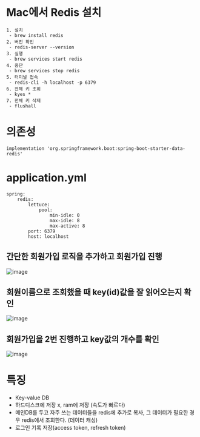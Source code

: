# Mac에서 Redis 설치
```
1. 설치
 - brew install redis
2. 버전 확인
 - redis-server --version
3. 실행
 - brew services start redis
4. 중단
 - brew services stop redis
5. 터미널 접속
 - redis-cli -h localhost -p 6379
6. 전체 키 조회
 - kyes *
7. 전체 키 삭제
 - flushall
```

# 의존성
```
implementation 'org.springframework.boot:spring-boot-starter-data-redis'
```
# application.yml
```
spring:
    redis:
        lettuce:
            pool:
                min-idle: 0
                max-idle: 8
                max-active: 8
        port: 6379
        host: localhost
```

## 간단한 회원가입 로직을 추가하고 회원가입 진행
![image](https://user-images.githubusercontent.com/104135990/218467976-f6e5cc3b-fc33-44a6-8078-a615d65ca812.png)

## 회원이름으로 조회했을 때 key(id)값을 잘 읽어오는지 확인
![image](https://user-images.githubusercontent.com/104135990/218468145-43ca14ba-1c83-4c97-b5b1-32b9504df337.png)

## 회원가입을 2번 진행하고 key값의 개수를 확인
![image](https://user-images.githubusercontent.com/104135990/218468468-b6b3471c-3e00-4288-a7a0-73dae7bb6ff9.png)


# 특징
- Key-value DB
- 하드디스크에 저장 x, ram에 저장 (속도가 빠르다)
- 메인DB를 두고 자주 쓰는 데이터들을 redis에 추가로 복사, 그 데이터가 필요한 경우 redis에서 조회한다. (데이터 캐싱)
- 로그인 기록 저장(access token, refresh token)
